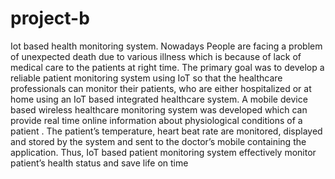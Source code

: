 # project-b

Iot based health monitoring system. 
Nowadays People are facing a problem of 
unexpected death due to various illness which is because of lack of medical care to the patients 
at right time. The primary goal was to develop a reliable patient monitoring system using IoT so 
that the healthcare professionals can monitor their patients, who are either hospitalized or at 
home using an IoT based integrated healthcare system. A mobile device based wireless healthcare monitoring system was developed 
which can provide real time online information about physiological conditions of a patient .
 The patient’s temperature, heart beat rate
are monitored, displayed and stored by the system and sent to the doctor’s mobile containing the 
application. Thus, IoT based patient monitoring system effectively monitor patient’s health status
and save life on time
